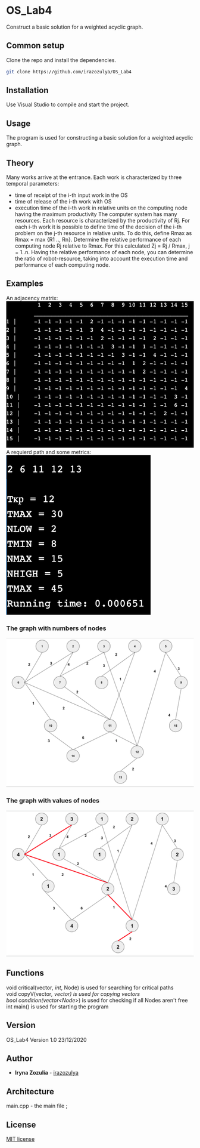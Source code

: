 # OS_Lab4

Construct a basic solution for a weighted acyclic graph.

 ## Common setup

 Clone the repo and install the dependencies.

 ```bash
 git clone https://github.com/irazozulya/OS_Lab4
 ```

 ## Installation

 Use Visual Studio to compile and start the project.
 

 ## Usage

 The program is used for constructing a basic solution for a weighted acyclic graph.
 
 
 ## Theory
 Many works arrive at the entrance. Each work is characterized by three temporal parameters:
 - time of receipt of the i-th input work in the OS
 - time of release of the i-th work with OS
 - execution time of the i-th work in relative units on the computing node having the maximum productivity
 The computer system has many resources. Each resource is characterized by the productivity of Rj. For each i-th work it is possible to define time of the decision of the i-th problem on the j-th resource in relative units. To do this, define Rmax as Rmax = max {R1 .., Rn}. Determine the relative performance of each computing node Rj relative to Rmax. For this
 calculated Zj = Rj / Rmax, j = 1..n.
 Having the relative performance of each node, you can determine the ratio of robot-resource, taking into account the execution time and performance of each computing node.
 
 
 ## Examples
 
 An adjacency matrix:<br />
 ![The first picture](https://github.com/irazozulya/OS_Lab4/blob/main/1.png)
 A requierd path and some metrics:<br />
 ![The second picture](https://github.com/irazozulya/OS_Lab4/blob/main/2.png)
 
 ### The graph with numbers of nodes
 ![The graph1](https://github.com/irazozulya/OS_Lab4/blob/main/3.png)
 ### The graph with values of nodes
 ![The graph2](https://github.com/irazozulya/OS_Lab4/blob/main/4.png)

 ## Functions
 void critical(vector<int>*, int*, Node) is used for searching for critical paths<br />
 void copyV(vector<int>*, vector<int>) is used for copying vectors<br />
 bool condition(vector<Node*>) is used for checking if all Nodes aren't free<br />
int main() is used for starting the program<br />

 ## Version

 OS_Lab4 Version 1.0 23/12/2020
 

 ## Author

 - **Iryna Zozulia** - [irazozulya](https://github.com/irazozulya)


 ## Architecture

 main.cpp - the main file ;

 ## License

 [MIT license](https://choosealicense.com/licenses/mit/)

